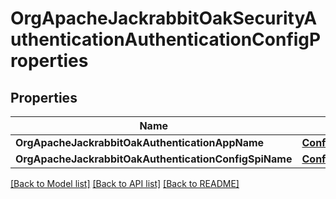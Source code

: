 # OrgApacheJackrabbitOakSecurityAuthenticationAuthenticationConfigProperties

## Properties
Name | Type | Description | Notes
------------ | ------------- | ------------- | -------------
**OrgApacheJackrabbitOakAuthenticationAppName** | [**ConfigNodePropertyString**](configNodePropertyString.md) |  | [optional] 
**OrgApacheJackrabbitOakAuthenticationConfigSpiName** | [**ConfigNodePropertyString**](configNodePropertyString.md) |  | [optional] 

[[Back to Model list]](../README.md#documentation-for-models) [[Back to API list]](../README.md#documentation-for-api-endpoints) [[Back to README]](../README.md)


